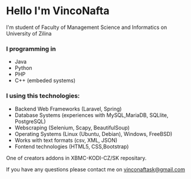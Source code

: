 # Hello I'm VincoNafta
I'm student of Faculty of Management Science and Informatics on University of Zilina

### I programming in
- Java
- Python
- PHP
- C++ (embeded systems)

### I using this technologies:
- Backend Web Frameworks (Laravel, Spring)
- Database Systems (experiences with MySQL,MariaDB, SQLlite, PostgreSQL)
- Webscraping (Selenium, Scapy, BeautifulSoup)
- Operating Systems (Linux (Ubuntu, Debian), Windows, FreeBSD)
- Works with text formats (csv, XML, JSON)
- Fontend technologies (HTML5, CSS,Bootstrap)

One of creators addons in XBMC-KODI-CZ/SK repositary.

If you have any questions please contact me on vinconaftask@gmail.com
<!--## Hi there 👋
-->
<!--
**VincoNafta/VincoNafta** is a ✨ _special_ ✨ repository because its `README.md` (this file) appears on your GitHub profile.

Here are some ideas to get you started:

- 🔭 I’m currently working on ...
- 🌱 I’m currently learning ...
- 👯 I’m looking to collaborate on ...
- 🤔 I’m looking for help with ...
- 💬 Ask me about ...
- 📫 How to reach me: ...
- 😄 Pronouns: ...
- ⚡ Fun fact: ...
-->
